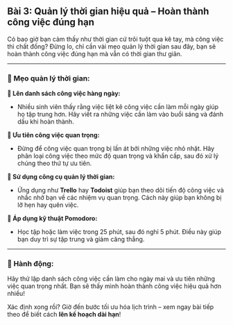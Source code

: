 ## Bài 3: Quản lý thời gian hiệu quả – Hoàn thành công việc đúng hạn

Có bao giờ bạn cảm thấy như thời gian cứ trôi tuột qua kẽ tay, mà công việc thì chất đống? Đừng lo, chỉ cần vài mẹo quản lý thời gian sau đây, bạn sẽ hoàn thành công việc đúng hạn mà vẫn có thời gian thư giãn.

---

### 📌 Mẹo quản lý thời gian:

**🔹 Lên danh sách công việc hàng ngày:**
- Nhiều sinh viên thấy rằng việc liệt kê công việc cần làm mỗi ngày giúp họ tập trung hơn. Hãy viết ra những việc cần làm vào buổi sáng và đánh dấu khi hoàn thành.

**🔹 Ưu tiên công việc quan trọng:**
- Đừng để công việc quan trọng bị lấn át bởi những việc nhỏ nhặt. Hãy phân loại công việc theo mức độ quan trọng và khẩn cấp, sau đó xử lý chúng theo thứ tự ưu tiên.

**🔹 Sử dụng công cụ quản lý thời gian:**
- Ứng dụng như **Trello** hay **Todoist** giúp bạn theo dõi tiến độ công việc và nhắc nhở bạn về các nhiệm vụ quan trọng. Cách này giúp bạn không bị lỡ hẹn hay quên việc.

**🔹 Áp dụng kỹ thuật Pomodoro:**
- Học tập hoặc làm việc trong 25 phút, sau đó nghỉ 5 phút. Điều này giúp bạn duy trì sự tập trung và giảm căng thẳng.

---

### 🚀 Hành động:

Hãy thử lập danh sách công việc cần làm cho ngày mai và ưu tiên những việc quan trọng nhất. Bạn sẽ thấy mình hoàn thành công việc hiệu quả hơn nhiều!

Xác định xong rồi? Giờ đến bước tối ưu hóa lịch trình – xem ngay bài tiếp theo để biết cách **lên kế hoạch dài hạn**!
